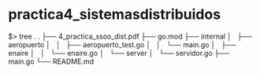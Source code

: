# practica4_sistemasdistribuidos

$> tree .
.
├── 4_practica_ssoo_dist.pdf
├── go.mod
├── internal
│   ├── aeropuerto
│   │   ├── aeropuerto_test.go
│   │   └── main.go
│   ├── enaire
│   │   └── enaire.go
│   └── server
│       └── servidor.go
├── main.go
└── README.md
